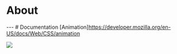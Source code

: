 # About
--- # Documentation
[Animation]https://developer.mozilla.org/en-US/docs/Web/CSS/animation

<img src="img/login_animado.gif" />
